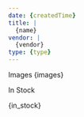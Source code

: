 ```yaml
---
date: {createdTime}
title: |
  {name}
vendor: |
  {vendor}
type: {type}
---
```


Images
{images}

In Stock

{in_stock}
